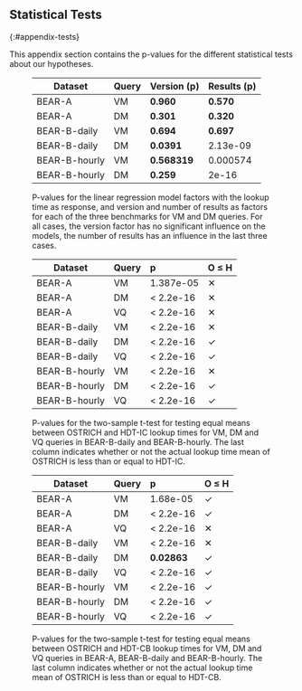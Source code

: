 ## Statistical Tests
{:#appendix-tests}

This appendix section contains the p-values for the different statistical tests about our hypotheses.

<figure id="hypo-test-1" class="table" markdown="1">

| Dataset       | Query      | Version (p)     | Results (p)     |
| ------------- |:-----------|:----------------|-----------------|
| BEAR-A        | VM         | **0.960**       | **0.570**       |
| BEAR-A        | DM         | **0.301**       | **0.320**       |
| BEAR-B-daily  | VM         | **0.694**       | **0.697**       |
| BEAR-B-daily  | DM         | **0.0391**      |   2.13e-09      |
| BEAR-B-hourly | VM         | **0.568319**    |   0.000574      |
| BEAR-B-hourly | DM         | **0.259**       |   2e-16         |

<figcaption markdown="block">
P-values for the linear regression model factors with the lookup time as response,
and version and number of results as factors for each of the three benchmarks for VM and DM queries.
For all cases, the version factor has no significant influence on the models,
the number of results has an influence in the last three cases.
</figcaption>
</figure>

<figure id="hypo-test-2" class="table" markdown="1">

| Dataset       | Query      | p         | O ≤ H |
| ------------- |:-----------|:----------|-------|
| BEAR-A        | VM         | 1.387e-05 | ✕     |
| BEAR-A        | DM         | < 2.2e-16 | ✕     |
| BEAR-A        | VQ         | < 2.2e-16 | ✕     |
| BEAR-B-daily  | VM         | < 2.2e-16 | ✕     |
| BEAR-B-daily  | DM         | < 2.2e-16 | ✓     |
| BEAR-B-daily  | VQ         | < 2.2e-16 | ✓     |
| BEAR-B-hourly | VM         | < 2.2e-16 | ✕     |
| BEAR-B-hourly | DM         | < 2.2e-16 | ✓     |
| BEAR-B-hourly | VQ         | < 2.2e-16 | ✓     |

<figcaption markdown="block">
P-values for the two-sample t-test for testing equal means between OSTRICH and HDT-IC lookup times
for VM, DM and VQ queries in BEAR-B-daily and BEAR-B-hourly.
The last column indicates whether or not the actual lookup time mean of OSTRICH is less than or equal to HDT-IC.
</figcaption>
</figure>

<figure id="hypo-test-3" class="table" markdown="1">

| Dataset       | Query      | p           | O ≤ H |
| ------------- |:-----------|:------------|-------|
| BEAR-A        | VM         |   1.68e-05  | ✓     |
| BEAR-A        | DM         | < 2.2e-16   | ✓     |
| BEAR-A        | VQ         | < 2.2e-16   | ✕     |
| BEAR-B-daily  | VM         | < 2.2e-16   | ✕     |
| BEAR-B-daily  | DM         | **0.02863** | ✓     |
| BEAR-B-daily  | VQ         | < 2.2e-16   | ✓     |
| BEAR-B-hourly | VM         | < 2.2e-16   | ✓     |
| BEAR-B-hourly | DM         | < 2.2e-16   | ✓     |
| BEAR-B-hourly | VQ         | < 2.2e-16   | ✓     |

<figcaption markdown="block">
P-values for the two-sample t-test for testing equal means between OSTRICH and HDT-CB lookup times
for VM, DM and VQ queries in BEAR-A, BEAR-B-daily and BEAR-B-hourly.
The last column indicates whether or not the actual lookup time mean of OSTRICH is less than or equal to HDT-CB.
</figcaption>
</figure>